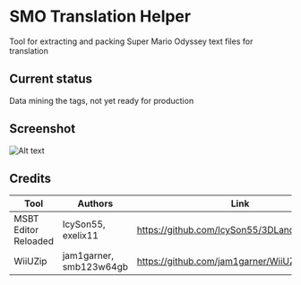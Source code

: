 # SMO Translation Helper
Tool for extracting and packing Super Mario Odyssey text files for translation

## Current status
Data mining the tags, not yet ready for production

## Screenshot
![Alt text](/../master/SMO_Translation_Helper_Screenshot.png?raw=true)

## Credits
|Tool|Authors|Link|
|--|--|--|
|MSBT Editor Reloaded|IcySon55, exelix11|https://github.com/IcySon55/3DLandMSBTeditor|
|WiiUZip|jam1garner, smb123w64gb|https://github.com/jam1garner/WiiUZip|